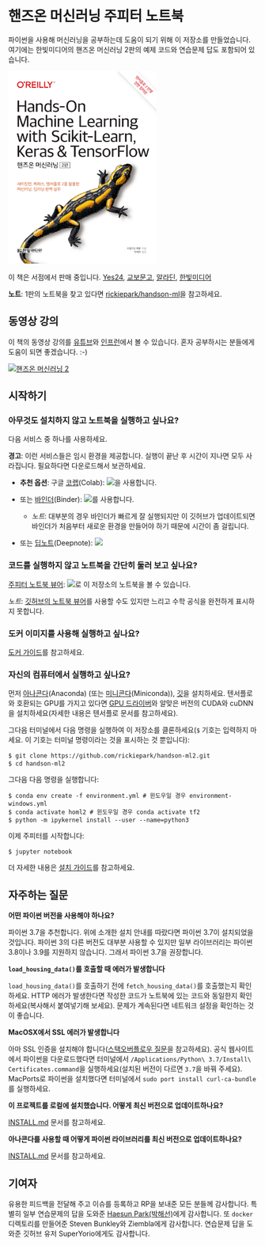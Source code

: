 핸즈온 머신러닝 주피터 노트북
==========================

파이썬을 사용해 머신러닝을 공부하는데 도움이 되기 위해 이 저장소를 만들었습니다. 여기에는 한빛미디어의 핸즈온 머신러닝 2판의 예제 코드와 연습문제 답도 포함되어 있습니다.

<img src="cover.png" title="book" width="300" />

이 책은 서점에서 판매 중입니다. [Yes24](http://www.yes24.com/Product/Goods/89959711), [교보문고](http://www.kyobobook.co.kr/product/detailViewKor.laf?ejkGb=KOR&mallGb=KOR&barcode=9791162242964), [알라딘](https://www.aladin.co.kr/shop/wproduct.aspx?ItemId=237677114), [한빛미디어](http://www.hanbit.co.kr/store/books/look.php?p_code=B7033438574)

**노트**: 1판의 노트북을 찾고 있다면 [rickiepark/handson-ml](https://github.com/rickiepark/handson-ml)을 참고하세요.

## 동영상 강의

이 책의 동영상 강의를 [유튜브](http://bit.ly/homl2-youtube)와 [인프런](https://www.inflearn.com/course/%ED%95%B8%EC%A6%88%EC%98%A8-%EB%A8%B8%EC%8B%A0%EB%9F%AC%EB%8B%9D)에서 볼 수 있습니다. 혼자 공부하시는 분들에게 도움이 되면 좋겠습니다. :-)

[![핸즈온 머신러닝 2](https://img.youtube.com/vi/kpuRasV_Q9k/0.jpg)](http://bit.ly/homl2-youtube)

## 시작하기

### 아무것도 설치하지 않고 노트북을 실행하고 싶나요?

다음 서비스 중 하나를 사용하세요.

**경고**: 이런 서비스들은 임시 환경을 제공합니다. 실행이 끝난 후 시간이 지나면 모두 사라집니다. 필요하다면 다운로드해서 보관하세요.

* **추천 옵션**: 구글 [코랩](https://colab.research.google.com/github/rickiepark/handson-ml2/blob/master/)(Colab):
<a href="https://colab.research.google.com/github/rickiepark/handson-ml2/blob/master/"><img src="https://colab.research.google.com/img/colab_favicon.ico" width="90" /></a>을 사용합니다.

* 또는 [바인더](https://mybinder.org/v2/gh/rickiepark/handson-ml2/master)(Binder):
<a href="https://mybinder.org/v2/gh/rickiepark/handson-ml2/master"><img src="https://matthiasbussonnier.com/posts/img/binder_logo_128x128.png" width="90" /></a>를 사용합니다.

  * _노트_: 대부분의 경우 바인더가 빠르게 잘 실행되지만 이 깃허브가 업데이트되면 바인더가 처음부터 새로운 환경을 만들어야 하기 때문에 시간이 좀 걸립니다.

* 또는 [딥노트](https://beta.deepnote.com/launch?template=data-science&url=https%3A//github.com/rickiepark/handson-ml2/blob/master/index.ipynb)(Deepnote):
<a href="https://beta.deepnote.com/launch?template=data-science&url=https%3A//github.com/rickiepark/handson-ml2/blob/master/index.ipynb"><img src="http://deepnote.com/logo.svg" width="90" /></a>

### 코드를 실행하지 않고 노트북을 간단히 둘러 보고 싶나요?

[주피터 노트북 뷰어](https://nbviewer.jupyter.org/github/rickiepark/handson-ml2/blob/master/index.ipynb):
<a href="https://nbviewer.jupyter.org/github/rickiepark/handson-ml2/blob/master/index.ipynb"><img src="https://jupyter.org/assets/nav_logo.svg" width="150" /></a>로 이 저장소의 노트북을 볼 수 있습니다.

_노트_: [깃허브의 노트북 뷰어](index.ipynb)를 사용할 수도 있지만 느리고 수학 공식을 완전하게 표시하지 못합니다.

### 도커 이미지를 사용해 실행하고 싶나요?

[도커 가이드](https://github.com/rickiepark/handson-ml2/tree/master/docker)를 참고하세요.

### 자신의 컴퓨터에서 실행하고 싶나요?

먼저 [아나콘다](https://www.anaconda.com/distribution/)(Anaconda) (또는 [미니콘다](https://docs.conda.io/en/latest/miniconda.html)(Miniconda)), [깃](https://git-scm.com/downloads)을 설치하세요. 텐서플로와 호환되는 GPU를 가지고 있다면 [GPU 드라이버](https://www.nvidia.com/Download/index.aspx)와 알맞은 버전의 CUDA와 cuDNN을 설치하세요(자세한 내용은 텐서플로 문서를 참고하세요).

그다음 터미널에서 다음 명령을 실행하여 이 저장소를 클론하세요(`$` 기호는 입력하지 마세요. 이 기호는 터미널 명령이라는 것을 표시하는 것 뿐입니다):

    $ git clone https://github.com/rickiepark/handson-ml2.git
    $ cd handson-ml2

그다음 다음 명령을 실행합니다:

    $ conda env create -f environment.yml # 윈도우일 경우 environment-windows.yml
    $ conda activate homl2 # 윈도우일 경우 conda activate tf2
    $ python -m ipykernel install --user --name=python3

이제 주피터를 시작합니다:

    $ jupyter notebook

더 자세한 내용은 [설치 가이드](INSTALL.md)를 참고하세요.

## 자주하는 질문

**어떤 파이썬 버전을 사용해야 하나요?**

파이썬 3.7을 추천합니다. 위에 소개한 설치 안내를 따랐다면 파이썬 3.7이 설치되었을 것입니다. 파이썬 3의 다른 버전도 대부분 사용할 수 있지만 일부 라이브러리는 파이썬 3.8이나 3.9를 지원하지 않습니다. 그래서 파이썬 3.7을 권장합니다.

**`load_housing_data()`를 호출할 때 에러가 발생합니다**

`load_housing_data()`를 호출하기 전에 `fetch_housing_data()`를 호출했는지 확인하세요. HTTP 에러가 발생한다면 작성한 코드가 노트북에 있는 코드와 동일한지 확인하세요(복사해서 붙여넣기해 보세요). 문제가 계속된다면 네트워크 설정을 확인하는 것이 좋습니다.

**MacOSX에서 SSL 에러가 발생합니다**

아마 SSL 인증을 설치해야 합니다([스택오버플로우 질문](https://stackoverflow.com/questions/27835619/urllib-and-ssl-certificate-verify-failed-error)을 참고하세요). 공식 웹사이트에서 파이썬을 다운로드했다면 터미널에서 `/Applications/Python\ 3.7/Install\ Certificates.command`을 실행하세요(설치된 버전이 다르면 `3.7`을 바꿔 주세요). MacPorts로 파이썬을 설치했다면 터미널에서 `sudo port install curl-ca-bundle`를 실행하세요.

**이 프로젝트를 로컬에 설치했습니다. 어떻게 최신 버전으로 업데이트하나요?**

[INSTALL.md](INSTALL.md) 문서를 참고하세요.

**아나콘다를 사용할 때 어떻게 파이썬 라이브러리를 최신 버전으로 업데이트하나요?**

[INSTALL.md](INSTALL.md) 문서를 참고하세요.

## 기여자

유용한 피드백을 전달해 주고 이슈를 등록하고 RP을 보내준 모든 분들께 감사합니다. 특별히 일부 연습문제의 답을 도와준 [Haesun Park(박해선)](https://tensorflow.blog/about/)에게 감사합니다. 또 `docker` 디렉토리를 만들어준 Steven Bunkley와 Ziembla에게 감사합니다. 연습문제 답을 도와준 깃허브 유저 SuperYorio에게도 감사합니다.
